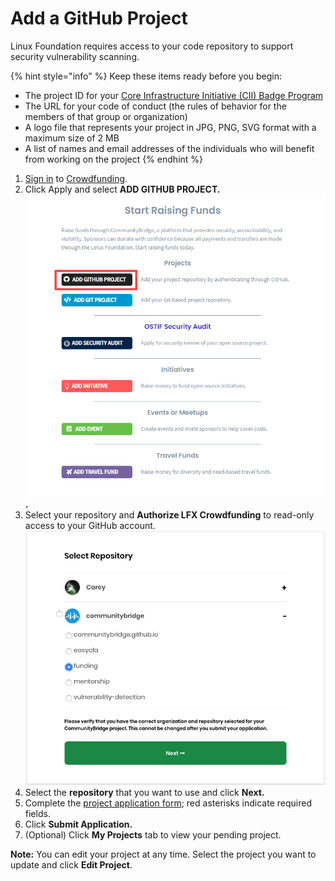 # Add a GitHub Project

Linux Foundation requires access to your code repository to support security vulnerability scanning.

{% hint style="info" %}
Keep these items ready before you begin:

* The project ID for your [Core Infrastructure Initiative \(CII\) Badge Program](https://www.coreinfrastructure.org/programs/badge-program/) 
* The URL for your code of conduct \(the rules of behavior for the members of that group or organization\)
* A logo file that represents your project in JPG, PNG, SVG format with a maximum size of 2 MB
* A list of names and email addresses of the individuals who will benefit from working on the project
{% endhint %}

1. [Sign in](../../sso/sign-in/) to [Crowdfunding](https://funding.communitybridge.org/).
2. Click Apply and select **ADD GITHUB PROJECT.**  ![](../../.gitbook/assets/add-github-project.png)**.**
3. Select your repository and **Authorize LFX Crowdfunding** to read-only access to your GitHub account.  ![](../../.gitbook/assets/7418542.png) 
4. Select the **repository** that you want to use and click **Next.**
5. Complete the [project application form](../project-application.md); red asterisks indicate required fields.
6. Click **Submit Application.**
7. \(Optional\) Click **My Projects** tab to view your pending project.

  
**Note:** You can edit your project at any time. Select the project you want to update and click **Edit Project**.


